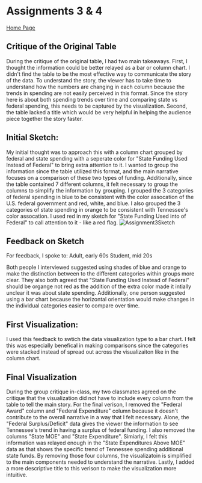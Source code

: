 # Assignments 3 & 4
[Home Page]( https://cblue19.github.io/Casaus-Portfolio/)

## Critique of the Original Table
During the critique of the original table, I had two main takeaways. First, I thought the information could be better relayed as a bar or column chart. I didn't find the table to be the most effective way to communicate the story of the data.  To understand the story, the viewer has to take time to understand how the numbers are changing in each column because the trends in spending are not easily perceived in this format. Since the story here is about both spending trends over time and comparing state vs federal spending, this needs to be captured by the visualization. Second, the table lacked a title which would be very helpful in helping the audience piece together the story faster. 

## Initial Sketch:
My initial thought was to approach this with a column chart grouped by federal and state spending with a seperate color for "State Funding Used Instead of Federal" to bring extra attention to it. I wanted to group the information since the table utilized this format, and the main narrative focuses on a comparison of these two types of funding. Additionally, since the table contained 7 different columns, it  felt necessary to group the columns to simplify the information by grouping. I grouped the 3 categories of federal spending in blue to be consistent with the color assocation of the U.S. federal government and red, white, and blue. I also grouped the 3 categories of state spending in orange to be consistent with Tennessee's color assocation. I used red in my sketch for "State Funding Used into of Federal" to call attention to it - like a red flag. 
![Assignment3Sketch](https://user-images.githubusercontent.com/112444509/191402900-ad54eb28-6b53-451e-981d-580016ffa840.jpg)

## Feedback on Sketch
For feedback, I spoke to:
Adult, early 60s
Student, mid 20s

Both people I interviewed suggested using shades of blue and orange to make the distinction between to the different categories within groups more clear. They also both agreed that "State Funding Used Instead of Federal" should be organge not red as the addition of the extra color made it intially unclear it was about state spending. Additionally, one person suggested using a bar chart because the horizontal orientation would make changes in the individual categories easier to compare over time. 

## First Visualization:
I used this feedback to swtich the data visualization type to a bar chart. I felt this was especially benefical in making comparisons since the categories were stacked instead of spread out across the visualizaiton like in the column chart. 
<div class="flourish-embed flourish-chart" data-src="visualisation/11229842"><script src="https://public.flourish.studio/resources/embed.js"></script></div>

## Final Visualization
During the group critique in-class, my two classmates agreed on the critique that the visualization did not have to include every column from the table to tell the main story. For the final verison, I removed the "Federal Award" column and "Federal Expenditure" column because it doesn't contribute to the overall narrative in a way that I felt necessary. Alone, the "Federal Surplus/Deficit" data gives the viewer the information to see Tennessee's trend in having a surplus of federal funding. I also removed the columns "State MOE" and "State Expenditure". Simiarly, I felt this information was relayed enough in the "State Expenditures Above MOE" data as that shows the specific trend of Tennessee spending additional state funds. By removing those four columns, the visualizatoin is simplified to the main components needed to understand the narrative. 
Lastly, I added a more descriptive title to this verison to make the visualization more intuitive. 
<div class="flourish-embed flourish-chart" data-src="visualisation/11239784"><script src="https://public.flourish.studio/resources/embed.js"></script></div>
